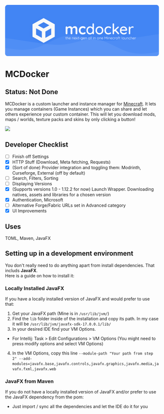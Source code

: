 <img src="https://raw.githubusercontent.com/MCDocker/Assets/main/banner.png" /><br>
# MCDocker
## Status: Not Done
MCDocker is a custom launcher and instance manager for [Minecraft](https://minecraft.net). It lets you manage containers (Game Instances) which you can share and let others experience your custom container. This will let you download mods, maps / worlds, texture packs and skins by only clicking a button!

[<img src="https://img.shields.io/discord/678156929259929641?color=blue&label=DISCORD%20CHAT&style=for-the-badge" />](https://discord.gg/nvCdrr5r2a)

## Developer Checklist 
- [ ] Finish off Settings
- [x] HTTP Stuff (Download, Meta fetching, Requests)
- [x] (Sort of done) Provider integration and toggling them: Modrinth, Curseforge, External (off by default)
- [ ] Search, Filters, Sorting
- [ ] Displaying Versions
- [x] (Supports versions 1.0 - 1.12.2 for now) Launch Wrapper. Downloading natives, assets and libraries for a chosen version
- [x] Authentication, Microsoft
- [ ] Alternative Forge/Fabric URLs set in Advanced category
- [x] UI Improvements

## Uses
TOML, Maven, JavaFX

## Setting up in a development environment
You don't really need to do anything apart from install dependencies. That includs **JavaFX**.<br>
Here is a guide on how to install it:

### Locally Installed JavaFX
If you have a locally installed version of JavaFX and would prefer to use that:
1. Get your JavaFX path (Mine is in `/usr/lib/jvm/`)
2. Find the `lib` folder inside of the installation and copy its path. In my case it will be `/usr/lib/jvm/javafx-sdk-17.0.0.1/lib/`
3. In your desired IDE find your VM Options.
- For Intellij: Task > Edit Configurations > VM Options (You might need to press modify options and select VM Options)
4. In the VM Options, copy this line `--module-path "Your path from step 2" --add-modules=javafx.base,javafx.controls,javafx.graphics,javafx.media,javafx.fxml,javafx.web`

### JavaFX from Maven
If you do not have a locally installed version of JavaFX and/or prefer to use the JavaFX dependency from the pom:
- Just import / sync all the dependencies and let the IDE do it for you
